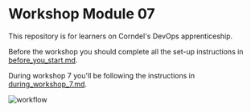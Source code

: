# Workshop Module 07

This repository is for learners on Corndel's DevOps apprenticeship.

Before the workshop you should complete all the set-up instructions in [before_you_start.md](./before_you_start.md).

During workshop 7 you'll be following the instructions in [during_workshop_7.md](./during_workshop_7.md).


![workflow](https://github.com/timothycook-DevOps/DevOps-Course-Workshop-Module-07-Learners/actions/workflows/continuous-integration-workflow.yml/badge.svg)